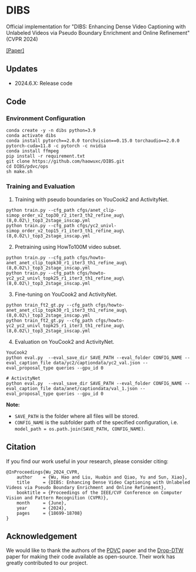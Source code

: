 # DIBS
Official implementation for "DIBS: Enhancing Dense Video Captioning with Unlabeled Videos via Pseudo Boundary Enrichment and Online Refinement" (CVPR 2024)

[\[Paper\]](https://openaccess.thecvf.com/content/CVPR2024/html/Wu_DIBS_Enhancing_Dense_Video_Captioning_with_Unlabeled_Videos_via_Pseudo_CVPR_2024_paper.html)

## Updates
- 2024.6.X: Release code
## Code
### Environment Configuration
```
conda create -y -n dibs python=3.9
conda activate dibs
conda install pytorch==2.0.0 torchvision==0.15.0 torchaudio==2.0.0 pytorch-cuda=11.8 -c pytorch -c nvidia
conda install ffmpeg
pip install -r requirement.txt
git clone https://github.com/haowuxc/DIBS.git
cd DIBS/pdvc/ops
sh make.sh
```


### Training and Evaluation
1. Training with pseudo boundaries on YouCook2 and ActivityNet.
```
python train.py --cfg_path cfgs/anet_clip-simop_order_v2_top30_r2_iter3_th2_refine_aug\(8,0.02\)_top3_2stage_inscap.yml
python train.py --cfg_path cfgs/yc2_univl-simop_order_v2_top15_r1_iter3_th1_refine_aug\(8,0.02\)_top3_2stage_inscap.yml
```
2. Pretraining using HowTo100M video subset.
```
python train.py --cfg_path cfgs/howto-anet_anet_clip_topk30_r1_iter3_th1_refine_aug\(8,0.02\)_top3_2stage_inscap.yml
python train.py --cfg_path cfgs/howto-yc2_yc2_univl_topk25_r1_iter3_th1_refine_aug\(8,0.02\)_top3_2stage_inscap.yml
```
3. Fine-tuning on YouCook2 and ActivityNet.
```
python train_ft2_gt.py --cfg_path cfgs/howto-anet_anet_clip_topk30_r1_iter3_th1_refine_aug\(8,0.02\)_top3_2stage_inscap.yml
python train_ft2_gt.py --cfg_path cfgs/howto-yc2_yc2_univl_topk25_r1_iter3_th1_refine_aug\(8,0.02\)_top3_2stage_inscap.yml
```
4. Evaluation on YouCook2 and ActivityNet.
```
YouCook2
python eval.py  --eval_save_dir SAVE_PATH --eval_folder CONFIG_NAME --eval_caption_file data/yc2/captiondata/yc2_val.json --eval_proposal_type queries --gpu_id 0

# ActivityNet
python eval.py  --eval_save_dir SAVE_PATH --eval_folder CONFIG_NAME --eval_caption_file data/anet/captiondata/val_1.json --eval_proposal_type queries --gpu_id 0
```
**Note:**
- `SAVE_PATH` is the folder where all files will be stored.
- `CONFIG_NAME` is the subfolder path of the specified configuration, i.e. `model_path = os.path.join(SAVE_PATH, CONFIG_NAME)`.

## Citation
If you find our work useful in your research, please consider citing:
```
@InProceedings{Wu_2024_CVPR,
    author    = {Wu, Hao and Liu, Huabin and Qiao, Yu and Sun, Xiao},
    title     = {DIBS: Enhancing Dense Video Captioning with Unlabeled Videos via Pseudo Boundary Enrichment and Online Refinement},
    booktitle = {Proceedings of the IEEE/CVF Conference on Computer Vision and Pattern Recognition (CVPR)},
    month     = {June},
    year      = {2024},
    pages     = {18699-18708}
}
```

## Acknowledgement
We would like to thank the authors of the [PDVC](https://github.com/ttengwang/PDVC) paper and the [Drop-DTW](https://github.com/SamsungLabs/Drop-DTW) paper for making their code available as open-source. Their work has greatly contributed to our project.